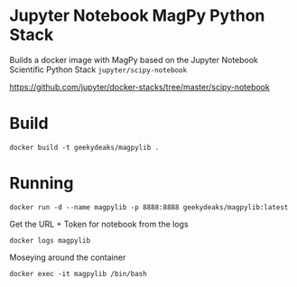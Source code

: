 # Jupyter Notebook MagPy Python Stack

Builds a docker image with MagPy based on the Jupyter Notebook Scientific Python Stack `jupyter/scipy-notebook`

https://github.com/jupyter/docker-stacks/tree/master/scipy-notebook

# Build

    docker build -t geekydeaks/magpylib .

# Running

    docker run -d --name magpylib -p 8888:8888 geekydeaks/magpylib:latest

Get the URL + Token for notebook from the logs

    docker logs magpylib

Moseying around the container

    docker exec -it magpylib /bin/bash